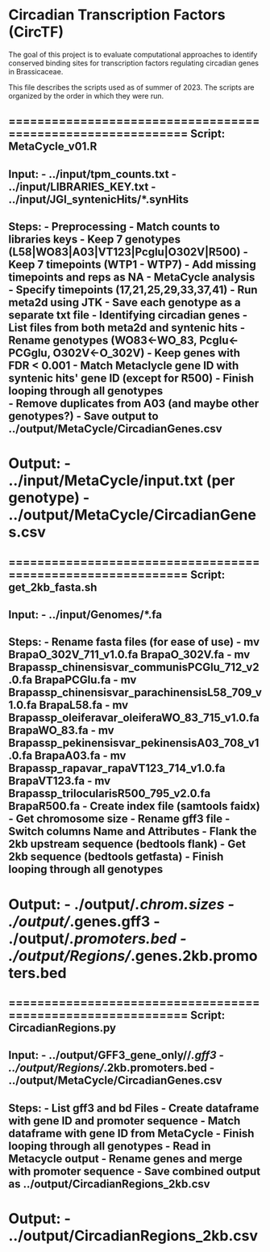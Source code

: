 # Circadian Transcription Factors (CircTF)

The goal of this project is to evaluate computational approaches to identify conserved binding sites for transcription factors regulating circadian genes in Brassicaceae.

This file describes the scripts used as of summer of 2023. The scripts are organized by the order in which they were run.


============================================================
Script: 
    MetaCycle_v01.R 
------------------------------------------------------------
Input:
    - ../input/tpm_counts.txt
    - ../input/LIBRARIES_KEY.txt
    - ../input/JGI_syntenicHits/*.synHits
------------------------------------------------------------
Steps:
    - Preprocessing
        - Match counts to libraries keys
        - Keep 7 genotypes (L58|WO83|A03|VT123|Pcglu|O302V|R500)
        - Keep 7 timepoints (WTP1 - WTP7)
        - Add missing timepoints and reps as NA
    - MetaCycle analysis
        - Specify timepoints (17,21,25,29,33,37,41)
        - Run meta2d using JTK
        - Save each genotype as a separate txt file
    - Identifying circadian genes
        - List files from both meta2d and syntenic hits
        - Rename genotypes (WO83<-WO_83, Pcglu<-PCGglu, O302V<-O_302V)
        - Keep genes with FDR < 0.001
        - Match Metaclycle gene ID with syntenic hits' gene ID (except for R500)
        - Finish looping through all genotypes  
        - Remove duplicates from A03 (and maybe other genotypes?)
        - Save output to ../output/MetaCycle/CircadianGenes.csv
------------------------------------------------------------
Output:
    - ../input/MetaCycle/input.txt (per genotype)
    - ../output/MetaCycle/CircadianGenes.csv
============================================================




============================================================
Script: 
    get_2kb_fasta.sh
------------------------------------------------------------
Input:
    - ../input/Genomes/*.fa
------------------------------------------------------------
Steps:
    - Rename fasta files (for ease of use)
        - mv BrapaO_302V_711_v1.0.fa BrapaO_302V.fa
        - mv Brapassp_chinensisvar_communisPCGlu_712_v2.0.fa BrapaPCGlu.fa
        - mv Brapassp_chinensisvar_parachinensisL58_709_v1.0.fa BrapaL58.fa
        - mv Brapassp_oleiferavar_oleiferaWO_83_715_v1.0.fa BrapaWO_83.fa
        - mv Brapassp_pekinensisvar_pekinensisA03_708_v1.0.fa BrapaA03.fa
        - mv Brapassp_rapavar_rapaVT123_714_v1.0.fa BrapaVT123.fa
        - mv Brapassp_trilocularisR500_795_v2.0.fa BrapaR500.fa
    - Create index file (samtools faidx)
    - Get chromosome size
    - Rename gff3 file
    - Switch columns Name and Attributes
    - Flank the 2kb upstream sequence (bedtools flank)
    - Get 2kb sequence (bedtools getfasta)
    - Finish looping through all genotypes
------------------------------------------------------------
Output:
    - ./output/*.chrom.sizes
    - ./output/*.genes.gff3
    - ./output/*.promoters.bed
    - ./output/Regions/*.genes.2kb.promoters.bed
============================================================




============================================================
Script: 
    CircadianRegions.py
------------------------------------------------------------
Input:
    - ../output/GFF3_gene_only//*.gff3
    - ../output/Regions/*.2kb.promoters.bed
    - ../output/MetaCycle/CircadianGenes.csv
------------------------------------------------------------
Steps:
    - List gff3 and bd Files
    - Create dataframe with gene ID and promoter sequence
    - Match dataframe with gene ID from MetaCycle
    - Finish looping through all genotypes
    - Read in Metacycle output
    - Rename genes and merge with promoter sequence
    - Save combined output as ../output/CircadianRegions_2kb.csv
------------------------------------------------------------
Output:
    - ../output/CircadianRegions_2kb.csv
============================================================



